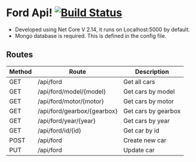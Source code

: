 # Ford Api! [![Build Status](https://travis-ci.org/magicnova/FordApi.svg?branch=master)](https://travis-ci.org/magicnova/FordApi)

 - Developed using Net Core V 2.14, it runs on Localhost:5000 by default.
 - Mongo database is required. This is defined in the config file.


## Routes
| Method  | Route | Description |
|---|---|---|
| GET  | /api/ford  | Get all cars  |
| GET  | /api/ford/model/{model}  | Get cars by model  |
| GET  | /api/ford/motor/{motor}  | Get cars by motor  |
| GET  | /api/ford/gearbox/{gearbox}  | Get cars by gearbox  |
| GET  | /api/ford/year/{year}  | Get cars by year |
| GET  | /api/ford/id/{id}  | Get car by id  |
| POST  | /api/ford  | Create new car  |
| PUT  | /api/ford  |  Update car |

